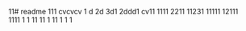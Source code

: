 11# readme 111
cvcvcv
1 d
2d
3d1 
2ddd1
cv11
1111
2211
11231
11111
12111  
1111
1  1
11
11
1
11
1
1
1

